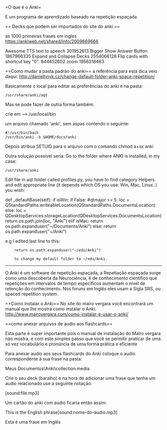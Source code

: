 =O que é o Anki=

E um programa de aprendizado baseado na repetição espaçada

== Decks que podem ser importados do site do anki ==

as 1000 primeiras frases em ingles
https://ankiweb.net/shared/info/2009669666

Awesome TTS text to speech  301952613
Bigger Show Answer Button  1867966335
Expand and Collapse Decks 2554066128
Flip cards with shortcut key "0". 844452602
zoom 1956318463


==Como mudar a pasta padrão do anki==
a referência para esta dica veio daqui:
http://danielhnyk.cz/change-default-folder-anki-space-repetition/

Basicamente o local para editar as preferências do anki é na
pasta:

    /usr/share/anki/aqt

Mas se pode fazer de outra forma também:

 crie em --> /usr/local/bin

 um arquivo  chamado 'anki', sem aspas contendo o seguinte:

    #!/usr/bin/bash
    /usr/bin/anki -b $HOME/docs/anki

   Depois atribua SETUID para o arquivo com o comando
   chmod a+sx anki

Outra solução possível seria:
Go to the folder where ANKI is installed, in my case:

    /usr/share/anki

Edit file in aqt folder called profiles.py, you have to find category Helpers and edit appropriate line (it depends which OS you use: Win, Mac, Linux..) you wish:

def _defaultBase(self):
    if isWin:
    if False: #qtmajor >= 5:
    loc = QStandardPaths.writeableLocation(QStandardPaths.DocumentsLocation)
    else:
        loc = QDesktopServices.storageLocation(QDesktopServices.DocumentsLocation)
        return os.path.join(loc, "Anki")
        elif isMac:
        return os.path.expanduser("~/Documents/Anki")
        else:
        return os.path.expanduser("~/Anki")

e.g I edited last line to this:

        return os.path.expanduser("~/edu/Anki")

        to change my default folder to ~/edu/Anki.

---------------------------------------------------

O Anki é um software de repetição espaçada, a Repetiação espaçada
surge como uma descoberta da Neurociência, é de conhecimento
científico que repetições em intervalos de tempo específicos
aumentam o nível de retenção do conhecimento. Nos foruns em Inglês
eles usam a Sigla SRS, ou spaced repetition system.

==Como instalar o Anki==
No site do mairo vergara você encontrará um manual que
lhe mostra como instalar o Anki.
http://www.mairovergara.com/como-instalar-e-usar-o-anki/

==como anexar arquivos de audio aos flashcards==

Esta parte é super importante pois o manual de instalação do Mairo
vergara não mostra, é com este simples passo que você se permitir
praticar de uma só vez vocabulário e pronúncia de uma forma
prática e eficiente

Para anexar audio aos seus flashcards do Anki coloque o audio
correspondente à sua frase na pasta:

Meus Documentos\Anki\collection.media

Crie o seu deck (baralho) e na hora de adicionar uma frase
que tenha um audio relacionado use a seguinte notação:

[sound:file.mp3]

Um cartão do anki com audio ficaria então assim:

This is the English phrase[sound:nome-do-audio.mp3]

Esta é uma frase em Inglês
